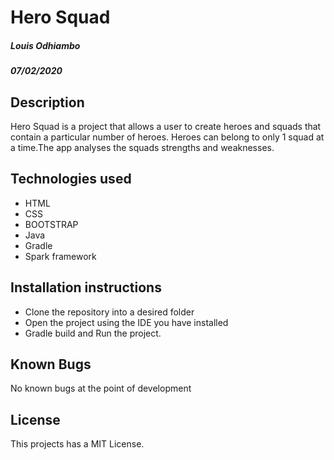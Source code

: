 # Hero Squad
##### Louis Odhiambo
##### 07/02/2020

## Description
Hero Squad is a project that allows a user to create heroes and squads that contain a particular number of heroes. 
Heroes can belong to only 1 squad at a time.The app analyses the squads strengths and weaknesses.

## Technologies used
* HTML
* CSS
* BOOTSTRAP
* Java
* Gradle
* Spark framework

## Installation instructions
* Clone the repository into a desired folder
* Open the project using the IDE you have installed
* Gradle build and Run the project.

## Known Bugs
No known bugs at the point of development

## License
This projects has a MIT License.